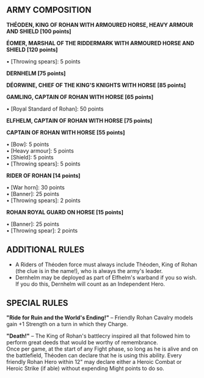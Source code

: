 ﻿## ARMY COMPOSITION

<div class="unitCard" markdown>

**THÉODEN, KING OF ROHAN WITH ARMOURED HORSE, HEAVY ARMOUR AND SHIELD [100 points]**

**ÉOMER, MARSHAL OF THE RIDDERMARK WITH ARMOURED HORSE AND SHIELD [120 points]**

• [Throwing spears]: 5 points  

**DERNHELM [75 points]**

**DÉORWINE, CHIEF OF THE KING'S KNIGHTS WITH HORSE [85 points]**

**GAMLING, CAPTAIN OF ROHAN WITH HORSE [65 points]**

• [Royal Standard of Rohan]: 50 points  

**ELFHELM, CAPTAIN OF ROHAN WITH HORSE [75 points]**

**CAPTAIN OF ROHAN WITH HORSE [55 points]**

• [Bow]: 5 points  
• [Heavy armour]: 5 points  
• [Shield]: 5 points  
• [Throwing spears]: 5 points  

**RIDER OF ROHAN [14 points]**

• [War horn]: 30 points  
• [Banner]: 25 points  
• [Throwing spears]: 2 points  

**ROHAN ROYAL GUARD ON HORSE [15 points]**

• [Banner]: 25 points  
• [Throwing spear]: 2 points  

</div>

## ADDITIONAL RULES

- A Riders of Théoden force must always include Théoden, King of Rohan (the clue is in the name!), who is always the army's leader.
- Dernhelm may be deployed as part of Elfhelm's warband if you so wish. If you do this, Dernhelm will count as an Independent Hero.

## SPECIAL RULES

**"Ride for Ruin and the World's Ending!"** – Friendly Rohan Cavalry models gain +1 Strength on a turn in which they Charge.

**"Death!"** – The King of Rohan's battlecry inspired all that followed him to perform great deeds that would be worthy of remembrance.  
Once per game, at the start of any Fight phase, so long as he is alive and on the battlefield, Théoden can declare that he is using this ability. Every friendly Rohan Hero within 12" may declare either a Heroic Combat or Heroic Strike (if able) without expending Might points to do so.
